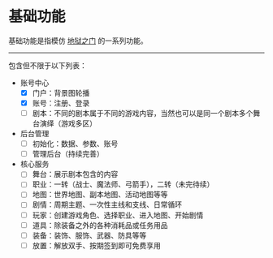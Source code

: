 基础功能
======

基础功能是指模仿 [地狱之门](http://www.haowanba.com) 的一系列功能。

---

包含但不限于以下列表：

- 账号中心
    - [x] 门户：背景图轮播
    - [x] 账号：注册、登录
    - [ ] 剧本：不同的剧本属于不同的游戏内容，当然也可以是同一个剧本多个舞台演绎（游戏多区）
- 后台管理
    - [ ] 初始化：数据、参数、账号
    - [ ] 管理后台（持续完善）
- 核心服务
    - [ ] 舞台：展示剧本包含的内容
    - [ ] 职业：一转（战士、魔法师、弓箭手），二转（未完待续）
    - [ ] 地图：世界地图、副本地图、活动地图等等
    - [ ] 剧情：周期主题、一次性主线和支线、日常循环
    - [ ] 玩家：创建游戏角色、选择职业、进入地图、开始剧情
    - [ ] 道具：除装备之外的各种消耗品或任务用品
    - [ ] 装备：装饰、服饰、武器、防具等等
    - [ ] 放置：解放双手、按期签到即可免费享用